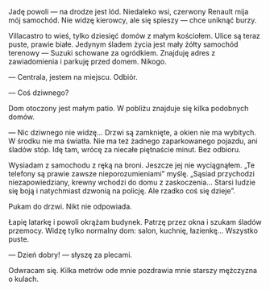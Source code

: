 <p>Jadę powoli — na drodze jest lód. Niedaleko wsi, czerwony Renault mija mój samochód. Nie widzę kierowcy, ale się spieszy — chce uniknąć burzy.</p>

<p>Villacastro to wieś, tylko dziesięć domów z małym kościołem. Ulice są teraz puste, prawie białe. Jedynym śladem życia jest mały żółty samochód terenowy
— Suzuki schowane za ogródkiem. Znajduję adres z zawiadomienia i parkuję przed domem. Nikogo.</p>

<p>— Centrala, jestem na miejscu. Odbiór.</p>

<p>— Coś dziwnego?</p>

<p>Dom otoczony jest małym patio. W pobliżu znajduje się kilka podobnych domów.</p>

<p>— Nic dziwnego nie widzę... Drzwi są zamknięte, a okien nie ma wybitych. W środku nie ma światła. Nie ma też żadnego zaparkowanego pojazdu, ani śladów stóp.
Idę tam, wrócę za niecałe piętnaście minut. Bez odbioru.</p>

<p>Wysiadam z samochodu z ręką na broni. Jeszcze jej nie wyciągnąłem. „Te telefony są prawie zawsze nieporozumieniami” myślę. „Sąsiad przychodzi
niezapowiedziany, krewny wchodzi do domu z zaskoczenia… Starsi ludzie się boją i natychmiast dzwonią na policję. Ale rzadko coś się dzieje”.</p>

<p>Pukam do drzwi. Nikt nie odpowiada.</p>

<p>Łapię latarkę i powoli okrążam budynek. Patrzę przez okna i szukam śladów przemocy. Widzę tylko normalny dom: salon, kuchnię, łazienkę...
Wszystko puste.</p>

<p>— Dzień dobry! — słyszę za plecami.</p>

<p>Odwracam się. Kilka metrów ode mnie pozdrawia mnie starszy mężczyzna o kulach.</p>
